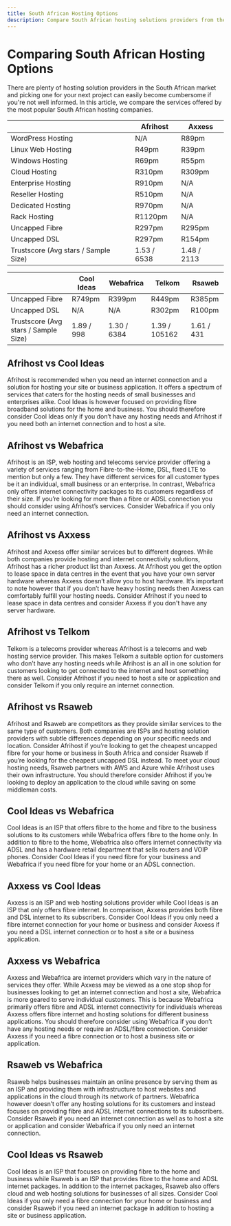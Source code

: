 ```yaml
---
title: South African Hosting Options
description: Compare South African hosting solutions providers from the services they offer to how much they will cost you.
---
```


# Comparing South African Hosting Options

There are plenty of hosting solution providers in the South African market and picking one for your next project can easily become cumbersome if you're not well informed. In this article, we compare the services offered by the most popular South African hosting companies. 

|  | Afrihost | Axxess |
| ---- | --- | --- |
| WordPress Hosting | N/A | R89pm |
| Linux Web Hosting | R49pm | R39pm |
| Windows Hosting | R69pm | R55pm |
| Cloud Hosting | R310pm | R309pm |
| Enterprise Hosting | R910pm | N/A |
| Reseller Hosting | R510pm | N/A |
| Dedicated Hosting | R970pm | N/A |
| Rack Hosting | R1120pm | N/A |
| Uncapped Fibre | R297pm | R295pm |
| Uncapped DSL | R297pm | R154pm |
| Trustscore (Avg stars / Sample Size) | 1.53 / 6538 | 1.48 / 2113 |

| | Cool Ideas | Webafrica | Telkom | Rsaweb |
| --- | --- | --- | --- | --- |
| Uncapped Fibre | R749pm | R399pm | R449pm | R385pm |
| Uncapped DSL | N/A | N/A | R302pm | R100pm |
| Trustscore (Avg stars / Sample Size) | 1.89 / 998 | 1.30 / 6384 | 1.39 / 105162 | 1.61 / 431 |

## Afrihost vs Cool Ideas 

Afrihost is recommended when you need an internet connection and a solution for hosting your site or business application. It offers a spectrum of services that caters for the hosting needs of small businesses and enterprises alike. Cool Ideas is however focused on providing fibre broadband solutions for the home and business. You should therefore consider Cool Ideas only if you don’t have any hosting needs and Afrihost if you need both an internet connection and to host a site. 

## Afrihost vs Webafrica

Afrihost is an ISP, web hosting and telecoms service provider offering a variety of services ranging from Fibre-to-the-Home, DSL, fixed LTE to mention but only a few. They have different services for all customer types be it an individual, small business or an enterprise. In contrast, Webafrica only offers internet connectivity packages to its customers regardless of their size. If you’re looking for more than a fibre or ADSL connection you should consider using Afrihost’s services. Consider Webafrica if you only need an internet connection. 

## Afrihost vs Axxess

Afrihost and Axxess offer similar services but to different degrees. While both companies provide hosting and internet connectivity solutions, Afrihost has a richer product list than Axxess. At Afrihost you get the option to lease space in data centres in the event that you have your own server hardware whereas Axxess doesn’t allow you to host hardware. It’s important to note however that if you don’t have heavy hosting needs then Axxess can comfortably fulfill your hosting needs. Consider Afrihost if you need to lease space in data centres and consider Axxess if you don't have any server hardware. 

## Afrihost vs Telkom

Telkom is a telecoms provider whereas Afrihost is a telecoms and web hosting service provider. This makes Telkom a suitable option for customers who don’t have any hosting needs while Afrihost is an all in one solution for customers looking to get connected to the internet and host something there as well. Consider Afrihost if you need to host a site or application and consider Telkom if you only require an internet connection. 

## Afrihost vs Rsaweb

Afrihost and Rsaweb are competitors as they provide similar services to the same type of customers. Both companies are ISPs and hosting solution providers with subtle differences depending on your specific needs and location. Consider Afrihost if you’re looking to get the cheapest uncapped fibre for your home or business in South Africa and consider Rsaweb if you’re looking for the cheapest uncapped DSL instead. To meet your cloud hosting needs, Rsaweb partners with AWS and Azure while Afrihost uses their own infrastructure. You should therefore consider Afrihost if you’re looking to deploy an application to the cloud while saving on some middleman costs. 

## Cool Ideas vs Webafrica

Cool Ideas is an ISP that offers fibre to the home and fibre to the business solutions to its customers while Webafrica offers fibre to the home only. In addition to fibre to the home, Webafrica also offers internet connectivity via ADSL and has a hardware retail department that sells routers and VOIP phones. Consider Cool Ideas if you need fibre for your business and Webafrica if you need fibre for your home or an ADSL connection.

## Axxess vs Cool Ideas 

Axxess is an ISP and web hosting solutions provider while Cool Ideas is an ISP that only offers fibre internet. In comparison, Axxess provides both fibre and DSL internet to its subscribers. Consider Cool Ideas if you only need a fibre internet connection for your home or business and consider Axxess if you need a DSL internet connection or to host a site or a business application.

## Axxess vs Webafrica

Axxess and Webafrica are internet providers which vary in the nature of services they offer. While Axxess may be viewed as a one stop shop for businesses looking to get an internet connection and host a site, Webafrica is more geared to serve individual customers. This is because Webafrica primarily offers fibre and ADSL internet connectivity for individuals whereas Axxess offers fibre internet and hosting solutions for different business applications. You should therefore consider using Webafrica if you don’t have any hosting needs or require an ADSL/fibre connection. Consider Axxess if you need a fibre connection or to host a business site or application. 

## Rsaweb vs Webafrica

Rsaweb helps businesses maintain an online presence by serving them as an ISP and providing them with infrastructure to host websites and applications in the cloud through its network of partners. Webafrica however doesn’t offer any hosting solutions for its customers and instead focuses on providing fibre and ADSL internet connections to its subscribers. Consider Rsaweb if you need an internet connection as well as to host a site or application and consider Webafrica if you only need an internet connection.

## Cool Ideas vs Rsaweb

Cool Ideas is an ISP that focuses on providing fibre to the home and business while Rsaweb is an ISP that provides fibre to the home and ADSL internet packages. In addition to the internet packages, Rsaweb also offers cloud and web hosting solutions for businesses of all sizes. Consider Cool Ideas if you only need a fibre connection for your home or business and consider Rsaweb if you need an internet package in addition to hosting a site or business application. 








